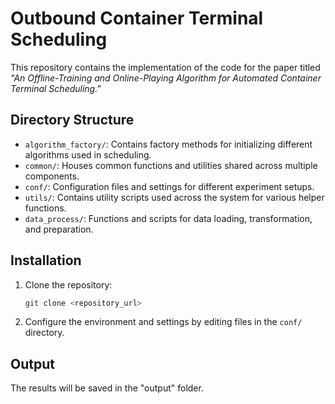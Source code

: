 # Outbound Container Terminal Scheduling

This repository contains the implementation of the code for the paper titled *"An Offline-Training and Online-Playing Algorithm for Automated Container Terminal Scheduling."*

## Directory Structure

- `algorithm_factory/`: Contains factory methods for initializing different algorithms used in scheduling.
- `common/`: Houses common functions and utilities shared across multiple components.
- `conf/`: Configuration files and settings for different experiment setups.
- `utils/`: Contains utility scripts used across the system for various helper functions.
- `data_process/`: Functions and scripts for data loading, transformation, and preparation.

## Installation

1. Clone the repository:
   ```bash
   git clone <repository_url>
2. Configure the environment and settings by editing files in the `conf/` directory.


## Output

The results will be saved in the "output" folder.

